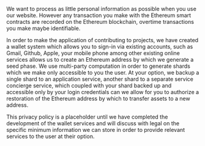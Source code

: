 We want to process as little personal information as possible when you use our website. However any transaction you make with the Ethereum smart contracts are recorded on the Ethereum blockchain, overtime transactions you make maybe identifiable.

In order to make the application of contributing to projects, we have created a wallet system which allows you to sign-in via existing accounts, such as Gmail, Github, Apple, your mobile phone among other existing online services allows us to create an Ethereum address by which we generate a seed phase. We use multi-party computation in order to generate shards which we make only accessible to you the user. At your option, we backup a single shard to an application service, another shard to a separate service concierge service, which coupled with your shard backed up and accessible only by your login credentials can we allow for you to authorize a restoration of the Ethereum address by which to transfer assets to a new address.

This privacy policy is a placeholder until we have completed the development of the wallet services and will discuss with legal on the specific minimum information we can store in order to provide relevant services to the user at their option.
